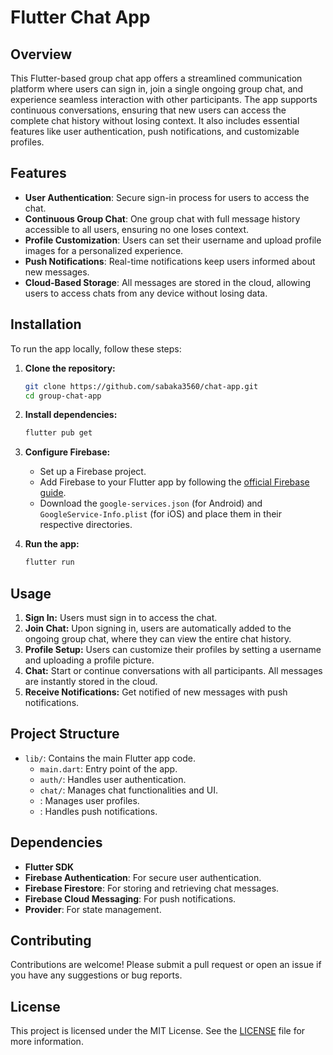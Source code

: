 # Flutter Chat App

## Overview

This Flutter-based group chat app offers a streamlined communication platform where users can sign in, join a single ongoing group chat, and experience seamless interaction with other participants. The app supports continuous conversations, ensuring that new users can access the complete chat history without losing context. It also includes essential features like user authentication, push notifications, and customizable profiles.

## Features

- **User Authentication**: Secure sign-in process for users to access the chat.
- **Continuous Group Chat**: One group chat with full message history accessible to all users, ensuring no one loses context.
- **Profile Customization**: Users can set their username and upload profile images for a personalized experience.
- **Push Notifications**: Real-time notifications keep users informed about new messages.
- **Cloud-Based Storage**: All messages are stored in the cloud, allowing users to access chats from any device without losing data.

## Installation

To run the app locally, follow these steps:

1. **Clone the repository:**
   ```bash
   git clone https://github.com/sabaka3560/chat-app.git
   cd group-chat-app
   ```

2. **Install dependencies:**
   ```bash
   flutter pub get
   ```

3. **Configure Firebase:**
   - Set up a Firebase project.
   - Add Firebase to your Flutter app by following the [official Firebase guide](https://firebase.flutter.dev/docs/overview/).
   - Download the `google-services.json` (for Android) and `GoogleService-Info.plist` (for iOS) and place them in their respective directories.

4. **Run the app:**
   ```bash
   flutter run
   ```

## Usage

1. **Sign In:** Users must sign in to access the chat.
2. **Join Chat:** Upon signing in, users are automatically added to the ongoing group chat, where they can view the entire chat history.
3. **Profile Setup:** Users can customize their profiles by setting a username and uploading a profile picture.
4. **Chat:** Start or continue conversations with all participants. All messages are instantly stored in the cloud.
5. **Receive Notifications:** Get notified of new messages with push notifications.

## Project Structure

- `lib/`: Contains the main Flutter app code.
  - `main.dart`: Entry point of the app.
  - `auth/`: Handles user authentication.
  - `chat/`: Manages chat functionalities and UI.
  - : Manages user profiles.
  - : Handles push notifications.

## Dependencies

- **Flutter SDK**
- **Firebase Authentication**: For secure user authentication.
- **Firebase Firestore**: For storing and retrieving chat messages.
- **Firebase Cloud Messaging**: For push notifications.
- **Provider**: For state management.

## Contributing

Contributions are welcome! Please submit a pull request or open an issue if you have any suggestions or bug reports.

## License

This project is licensed under the MIT License. See the [LICENSE](LICENSE) file for more information. 
